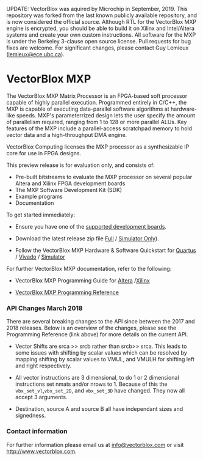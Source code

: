 
UPDATE: VectorBlox was aquired by Microchip in September, 2019. This repository was forked from the last known publicly available repository, and is now considered the official source. Although RTL for the VectorBlox MXP engine is encrypted, you should be able to build it on Xilinx and Intel/Altera systems and create your own custom instructions. All software for the MXP is under the Berkeley 3-clause open source license. Pull requests for bug fixes are welcome. For significant changes, please contact Guy Lemieux (lemieux@ece.ubc.ca).

VectorBlox MXP
================

The VectorBlox MXP Matrix Processor is an FPGA-based soft processor
capable of highly parallel execution. Programmed entirely in C/C++,
the MXP is capable of executing data-parallel software algorithms at
hardware-like speeds. MXP's parameterrized design lets the user specify
the amount of parallelism required, ranging from 1 to 128 or more
parallel ALUs. Key features of the MXP include a parallel-access
scratchpad memory to hold vector data and a high-throughput DMA
engine.

VectorBlox Computing licenses the MXP processor as a synthesizable IP
core for use in FPGA designs.

This preview release is for evaluation only, and consists of:

- Pre-built bitstreams to evaluate the MXP processor on several popular
  Altera and Xilinx FPGA development boards
- The MXP Software Development Kit (SDK)
- Example programs
- Documentation

To get started immediately:

- Ensure you have one of the [supported development
  boards](http://vectorblox.github.io/mxp/mxp_supported_boards.html).

- Download the latest release zip file
  [Full](https://github.com/VectorBlox/mxp/archive/master.zip) /
  [Simulator Only](https://github.com/VectorBlox/mxp/archive/simulator_only.zip)).

- Follow the VectorBlox MXP Hardware & Software Quickstart for
  [Quartus](http://vectorblox.github.io/mxp/mxp_quickstart_altera.html) /
  [Vivado](http://vectorblox.github.io/mxp/mxp_quickstart_vivado.html) /
  [Simulator](http://vectorblox.github.io/mxp/mxp_quickstart_simulator.html)

For further VectorBlox MXP documentation, refer to the following:

- VectorBlox MXP Programming Guide for [Altera](http://vectorblox.github.io/mxp/mxp_guide_altera.html) /[Xilinx](http://vectorblox.github.io/mxp/mxp_guide_xilinx.html)

- [VectorBlox MXP Programming  Reference](http://vectorblox.github.io/mxp/mxp_reference.html)

### API Changes March 2018
There are several breaking changes to the API since between the 2017 and 2018
releases. Below is an overview of the changes, please see the Programming Reference
(link above) for more details on the current API.

* Vector Shifts are srca >> srcb rather than srcb>> srca.
This leads to some issues with shifting by scalar values which can be resolved
by mapping shifting by scalar values to VMUL, and VMULH for shifting left
and right respectively.

* All vector instructions are 3 dimensional, to do 1 or 2 dimensional instructions
set nmats and/or nrows to 1. Because of this the `vbx_set_vl`,`vbx_set_2D`, and
`vbx_set_3D` have changed. They now all accept 3 arguments.

* Destination, source A and source B all have independant sizes and signedness.

### Contact information
For further information please email us at
[info@vectorblox.com](mailto:info@vectorblox.com) or visit
<http://www.vectorblox.com>.
